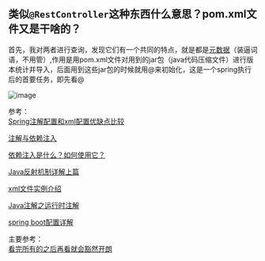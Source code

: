## 类似`@RestController`这种东西什么意思？pom.xml文件又是干啥的？  

首先，我对两者进行查询，发现它们有一个共同的特点，就是都是[元数据](https://www.zhihu.com/question/20679872)（装逼词语，不用管）,作用是用pom.xml文件对用到的jar包（java代码压缩文件）进行版本统计并导入，后面用到这些jar包的时候就用@来初始化，这是一个spring执行后的首要任务，即先看@    


![image](https://user-images.githubusercontent.com/74129445/143768012-6d7d7d58-8899-48df-a8e7-b53c06827c04.png)  


参考：  
[Spring注解配置和xml配置优缺点比较](https://cloud.tencent.com/developer/article/1592029)  

[注解与依赖注入](https://blog.csdn.net/u012070360/article/details/76358512)  

[依赖注入是什么？如何使用它？](https://chinese.freecodecamp.org/news/a-quick-intro-to-dependency-injection-what-it-is-and-when-to-use-it/)  

[Java反射机制详解上篇](https://developer.aliyun.com/article/556706)  

[xml文件实例介绍](https://www.liaoxuefeng.com/wiki/1252599548343744/1309301243117601#0)  

[Java注解之运行时注解](https://juejin.cn/post/6844903879524483085)  

[spring boot配置详解](https://blog.csdn.net/achenyuan/article/details/79912744)  

主要参考：  
[看完所有的之后再看就会豁然开朗](https://juejin.cn/post/6844903841972879373)
